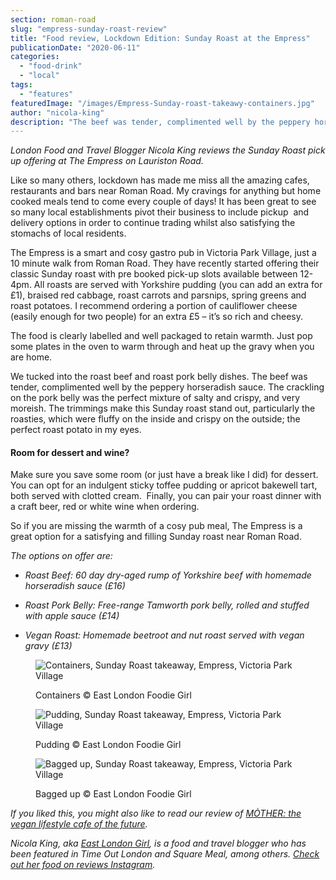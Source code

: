 ```yaml
---
section: roman-road
slug: "empress-sunday-roast-review"
title: "Food review, Lockdown Edition: Sunday Roast at the Empress"
publicationDate: "2020-06-11"
categories: 
  - "food-drink"
  - "local"
tags: 
  - "features"
featuredImage: "/images/Empress-Sunday-roast-takeawy-containers.jpg"
author: "nicola-king"
description: "The beef was tender, complimented well by the peppery horseradish sauce. The crackling on the pork belly was the perfect mixture of salty and crispy, and very moreish."
---
```


_London Food and Travel Blogger Nicola King reviews the Sunday Roast pick up offering at The Empress on Lauriston Road._  

Like so many others, lockdown has made me miss all the amazing cafes, restaurants and bars near Roman Road. My cravings for anything but home cooked meals tend to come every couple of days! It has been great to see so many local establishments pivot their business to include pickup  and delivery options in order to continue trading whilst also satisfying the stomachs of local residents. 

The Empress is a smart and cosy gastro pub in Victoria Park Village, just a 10 minute walk from Roman Road. They have recently started offering their classic Sunday roast with pre booked pick-up slots available between 12-4pm. All roasts are served with Yorkshire pudding (you can add an extra for £1), braised red cabbage, roast carrots and parsnips, spring greens and  roast potatoes. I recommend ordering a portion of cauliflower cheese (easily enough for two people) for an extra £5 – it’s so rich and cheesy.

The food is clearly labelled and well packaged to retain warmth. Just pop some plates in the oven to warm through and heat up the gravy when you are home. 

We tucked into the roast beef and roast pork belly dishes. The beef was tender, complimented well by the peppery horseradish sauce. The crackling on the pork belly was the perfect mixture of salty and crispy, and very moreish. The trimmings make this Sunday roast stand out, particularly the roasties, which were fluffy on the inside and crispy on the outside; the perfect roast potato in my eyes. 

#### Room for dessert and wine?

Make sure you save some room (or just have a break like I did) for dessert. You can opt for an indulgent sticky toffee pudding or apricot bakewell tart, both served with clotted cream.  Finally, you can pair your roast dinner with a craft beer, red or white wine when ordering. 

So if you are missing the warmth of a cosy pub meal, The Empress is a great option for a satisfying and filling Sunday roast near Roman Road. 

_The options on offer are:_ 

- _Roast Beef: 60 day dry-aged rump of Yorkshire beef with homemade horseradish sauce (£16)_

- _Roast Pork Belly: Free-range Tamworth pork belly, rolled and stuffed with apple sauce (£14)_

- _Vegan Roast: Homemade beetroot and nut roast served with vegan gravy (£13)_

<figure>

![Containers, Sunday Roast takeaway, Empress, Victoria Park Village](/images/Empress-Sunday-roast-takeawy-containers-1024x683.jpg)

<figcaption>

Containers © East London Foodie Girl

</figcaption>

</figure>

<figure>

![Pudding, Sunday Roast takeaway, Empress, Victoria Park Village](/images/Empress-Sunday-roast-takeaway-pudding-1024x683.jpg)

<figcaption>

Pudding © East London Foodie Girl

</figcaption>

</figure>

<figure>

![Bagged up, Sunday Roast takeaway, Empress, Victoria Park Village](/images/Empress-Sunday-roast-takeaway-bag.jpg)

<figcaption>

Bagged up © East London Foodie Girl

</figcaption>

</figure>

_If you liked this, you might also like to read our review of_ [_MȮTHER: the vegan lifestyle cafe of the future_](https://romanroadlondon.com/m%C8%AFther-cafe-vegan-food-review/)_._

_Nicola King, aka [East London Girl](https://eastlondongirl.com/), is a food and travel blogger who has been featured in Time Out London and Square Meal, among others. [Check out her food on reviews Instagram](https://www.instagram.com/eastlondongirlblog/)._
